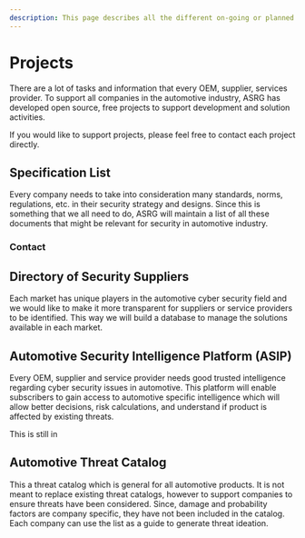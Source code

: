 ```yaml
---
description: This page describes all the different on-going or planned projects for ASRG.
---
```


# Projects

There are a lot of tasks and information that every OEM, supplier, services provider. To support all companies in the automotive industry, ASRG has developed open source, free projects to support development and solution activities. 

If you would like to support projects, please feel free to contact each project directly. 

## Specification List

Every company needs to take into consideration many standards, norms, regulations, etc. in their security strategy and designs.  Since this is something that we all need to do, ASRG will maintain a list of all these documents that might be relevant for security in automotive industry.

### Contact 



## Directory of Security Suppliers

Each market has unique players in the automotive cyber security field and we would like to make it more transparent for suppliers or service providers to be identified.  This way we will build a database to manage the solutions available in each market. 

## Automotive Security Intelligence Platform \(ASIP\)

Every OEM, supplier and service provider needs good trusted intelligence regarding cyber security issues in automotive.  This platform will enable subscribers to gain access to automotive specific intelligence which will allow better decisions, risk calculations, and understand if product is affected by existing threats. 

This is still in 

## Automotive Threat Catalog

This a threat catalog which is general for all automotive products.  It is not meant to replace existing threat catalogs, however to support companies to ensure threats have been considered.  Since, damage and probability factors are company specific, they have not been included in the catalog.  Each company can use the list as a guide to generate threat ideation.  





